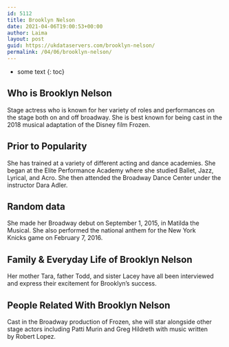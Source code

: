 ```yaml
---
id: 5112
title: Brooklyn Nelson
date: 2021-04-06T19:00:53+00:00
author: Laima
layout: post
guid: https://ukdataservers.com/brooklyn-nelson/
permalink: /04/06/brooklyn-nelson/
---
```


* some text
{: toc}


## Who is Brooklyn Nelson
                  
                  
                  
Stage actress who is known for her variety of roles and performances on the stage both on and off broadway. She is best known for being cast in the 2018 musical adaptation of the Disney film Frozen. 
                  
              
            
              
            
                
                
                
## Prior to Popularity
                  
                  
                  
She has trained at a variety of different acting and dance academies. She began at the Elite Performance Academy where she studied Ballet, Jazz, Lyrical, and Acro. She then attended the Broadway Dance Center under the instructor Dara Adler. 
                  
              
            
              
            
                
                
                
## Random data
                  
                  
                  
She made her Broadway debut on September 1, 2015, in Matilda the Musical. She also performed the national anthem for the New York Knicks game on February 7, 2016.   
                  
              
            
              
            
                
                
                
## Family & Everyday Life of Brooklyn Nelson
                  
                  
                  
Her mother Tara, father Todd, and sister Lacey have all been interviewed and express their excitement for Brooklyn&#8217;s success. 
                  
              
            
              
            
                
                
                
## People Related With Brooklyn Nelson
                  
                  
                  
Cast in the Broadway production of Frozen, she will star alongside other stage actors including Patti Murin and Greg Hildreth with music written by Robert Lopez. 
                  
              
            
              
            
                
              
            
              
              
            
            
              
            
          
          
          